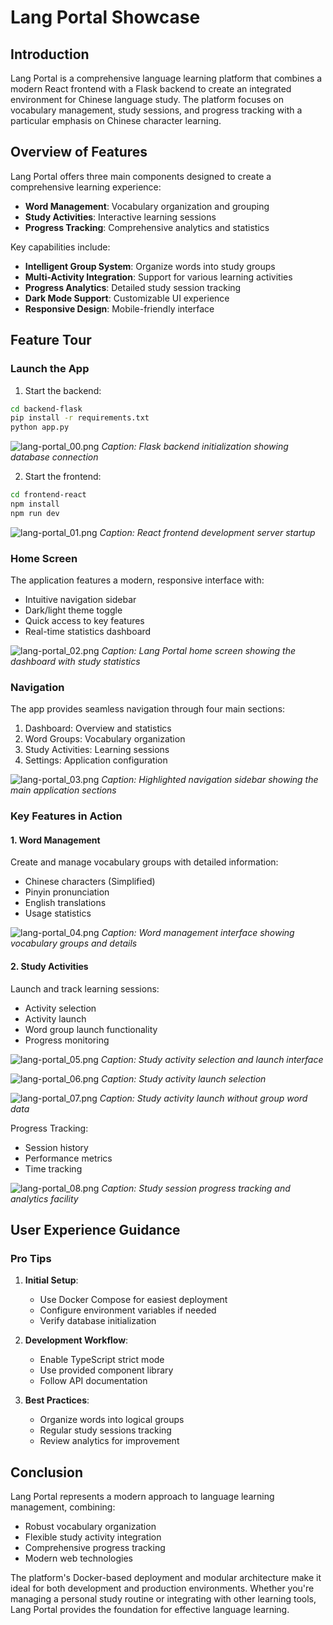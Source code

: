 # Lang Portal Showcase

## Introduction

Lang Portal is a comprehensive language learning platform that combines a modern React frontend with a Flask backend to create an integrated environment for Chinese language study. The platform focuses on vocabulary management, study sessions, and progress tracking with a particular emphasis on Chinese character learning.

## Overview of Features

Lang Portal offers three main components designed to create a comprehensive learning experience:

- **Word Management**: Vocabulary organization and grouping
- **Study Activities**: Interactive learning sessions
- **Progress Tracking**: Comprehensive analytics and statistics

Key capabilities include:
- **Intelligent Group System**: Organize words into study groups
- **Multi-Activity Integration**: Support for various learning activities
- **Progress Analytics**: Detailed study session tracking
- **Dark Mode Support**: Customizable UI experience
- **Responsive Design**: Mobile-friendly interface

## Feature Tour

### Launch the App

1. Start the backend:
```bash
cd backend-flask
pip install -r requirements.txt
python app.py
```

![lang-portal_00.png](screenshots/lang-portal_00.png)
*Caption: Flask backend initialization showing database connection*

2. Start the frontend:
```bash
cd frontend-react
npm install
npm run dev
```

![lang-portal_01.png](screenshots/lang-portal_01.png)
*Caption: React frontend development server startup*

### Home Screen

The application features a modern, responsive interface with:
- Intuitive navigation sidebar
- Dark/light theme toggle
- Quick access to key features
- Real-time statistics dashboard

![lang-portal_02.png](screenshots/lang-portal_02.png)
*Caption: Lang Portal home screen showing the dashboard with study statistics*

### Navigation

The app provides seamless navigation through four main sections:

1. Dashboard: Overview and statistics
2. Word Groups: Vocabulary organization
3. Study Activities: Learning sessions
4. Settings: Application configuration

![lang-portal_03.png](screenshots/lang-portal_03.png)
*Caption: Highlighted navigation sidebar showing the main application sections*

### Key Features in Action

#### 1. Word Management
Create and manage vocabulary groups with detailed information:
- Chinese characters (Simplified)
- Pinyin pronunciation
- English translations
- Usage statistics

![lang-portal_04.png](screenshots/lang-portal_04.png)
*Caption: Word management interface showing vocabulary groups and details*

#### 2. Study Activities
Launch and track learning sessions:
- Activity selection
- Activity launch
- Word group launch functionality
- Progress monitoring

![lang-portal_05.png](screenshots/lang-portal_05.png)
*Caption: Study activity selection and launch interface*

![lang-portal_06.png](screenshots/lang-portal_06.png)
*Caption: Study activity launch selection*

![lang-portal_07.png](screenshots/lang-portal_07.png)
*Caption: Study activity launch without group word data*

Progress Tracking:
- Session history
- Performance metrics
- Time tracking

![lang-portal_08.png](screenshots/lang-portal_08.png)
*Caption: Study session progress tracking and analytics facility*

## User Experience Guidance

### Pro Tips

1. **Initial Setup**: 
   - Use Docker Compose for easiest deployment
   - Configure environment variables if needed
   - Verify database initialization

2. **Development Workflow**: 
   - Enable TypeScript strict mode
   - Use provided component library
   - Follow API documentation

3. **Best Practices**:
   - Organize words into logical groups
   - Regular study sessions tracking
   - Review analytics for improvement

## Conclusion

Lang Portal represents a modern approach to language learning management, combining:
- Robust vocabulary organization
- Flexible study activity integration
- Comprehensive progress tracking
- Modern web technologies

The platform's Docker-based deployment and modular architecture make it ideal for both development and production environments. Whether you're managing a personal study routine or integrating with other learning tools, Lang Portal provides the foundation for effective language learning.
